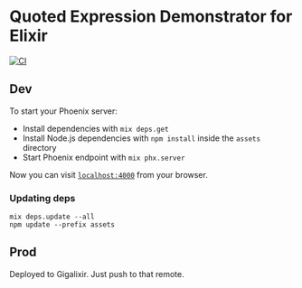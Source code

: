 # Quoted Expression Demonstrator for Elixir

[![CI](https://github.com/henrik/qed/actions/workflows/ci.yml/badge.svg)](https://github.com/henrik/qed/actions/workflows/ci.yml)

## Dev

To start your Phoenix server:

  * Install dependencies with `mix deps.get`
  * Install Node.js dependencies with `npm install` inside the `assets` directory
  * Start Phoenix endpoint with `mix phx.server`

Now you can visit [`localhost:4000`](http://localhost:4000) from your browser.

### Updating deps

    mix deps.update --all
    npm update --prefix assets

## Prod

Deployed to Gigalixir. Just push to that remote.
